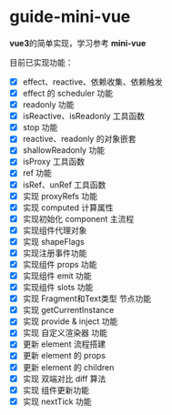 **guide-mini-vue**
===
**vue3**的简单实现，学习参考 **mini-vue**

目前已实现功能：

+ [x] effect、reactive、依赖收集、依赖触发
+ [x] effect 的 scheduler 功能
+ [x] readonly 功能
+ [x] isReactive、isReadonly 工具函数
+ [x] stop 功能
+ [x] reactive、readonly 的对象嵌套
+ [x] shallowReadonly 功能
+ [x] isProxy 工具函数
+ [x] ref 功能
+ [x] isRef、unRef 工具函数
+ [x] 实现 proxyRefs 功能
+ [x] 实现 computed 计算属性
+ [x] 实现初始化 component 主流程
+ [x] 实现组件代理对象
+ [x] 实现 shapeFlags
+ [x] 实现注册事件功能
+ [x] 实现组件 props 功能
+ [x] 实现组件 emit 功能
+ [x] 实现组件 slots 功能
+ [x] 实现 Fragment和Text类型 节点功能
+ [x] 实现 getCurrentInstance
+ [x] 实现 provide & inject 功能
+ [x] 实现 自定义渲染器 功能
+ [x] 更新 element 流程搭建
+ [x] 更新 element 的 props 
+ [x] 更新 element 的 children
+ [x] 实现 双端对比 diff 算法 
+ [x] 实现 组件更新功能
+ [x] 实现 nextTick 功能
